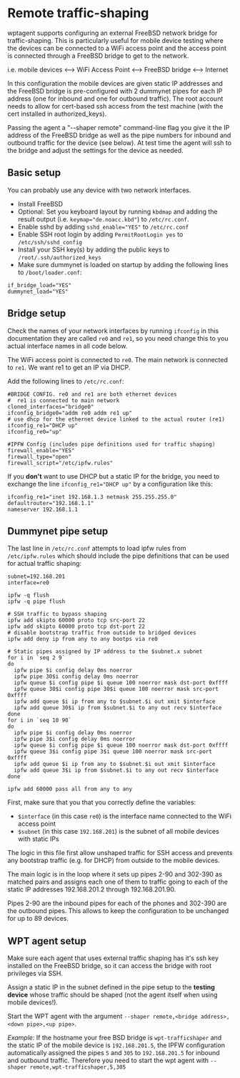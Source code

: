 # Remote traffic-shaping
wptagent supports configuring an external FreeBSD network bridge for traffic-shaping.  This is particularly useful for mobile device testing where the devices can be connected to a WiFi access point and the access point is connected through a FreeBSD bridge to get to the network.

i.e. mobile devices <--> WiFi Access Point <--> FreeBSD bridge <--> Internet

In this configuration the mobile devices are given static IP addresses and the FreeBSD bridge is pre-configured with 2 dummynet pipes for each IP address (one for inbound and one for outbound traffic).  The root account needs to allow for cert-based ssh access from the test machine (with the cert installed in authorized_keys).

Passing the agent a "--shaper remote" command-line flag you give it the IP address of the FreeBSD bridge as well as the pipe numbers for inbound and outbound traffic for the device (see below).  At test time the agent will ssh to the bridge and adjust the settings for the device as needed.

## Basic setup

You can probably use any device with two network interfaces.

* Install FreeBSD
* Optional: Set you keyboard layout by running `kbdmap` and adding the result output (i.e. `keymap="de.noacc.kbd"`) to `/etc/rc.conf`. 
* Enable sshd by adding `sshd_enable="YES"` to `/etc/rc.conf`
* Enable SSH root login by adding `PermitRootLogin yes` to `/etc/ssh/sshd_config`
* Install your SSH key(s) by adding the public keys to `/root/.ssh/authorized_keys`
* Make sure dummynet is loaded on startup by adding the following lines to `/boot/loader.conf`:
```
if_bridge_load="YES"
dummynet_load="YES"
```

## Bridge setup

Check the names of your network interfaces by running `ifconfig` in this documentation they are called `re0` and `re1`, so you need change this to you actual interface names in all code below.

The WiFi access point is connected to `re0`.
The main network is connected to `re1`. We want re1 to get an IP via DHCP.

Add the following lines to `/etc/rc.conf`:
```
#BRIDGE CONFIG. re0 and re1 are both ethernet devices
#  re1 is connected to main network
cloned_interfaces="bridge0"
ifconfig_bridge0="addm re0 addm re1 up"
# use dhcp for the ethernet device linked to the actual router (re1)
ifconfig_re1="DHCP up"
ifconfig_re0="up"

#IPFW Config (includes pipe definitions used for traffic shaping)
firewall_enable="YES"
firewall_type="open"
firewall_script="/etc/ipfw.rules"
```

If you **don't** want to use DHCP but a static IP for the bridge, you need to exchange the line `ifconfig_re1="DHCP up"` by a configuration like this:
```
ifconfig_re1="inet 192.168.1.3 netmask 255.255.255.0"
defaultrouter="192.168.1.1"
nameserver 192.168.1.1
```

## Dummynet pipe setup
The last line in `/etc/rc.conf` attempts to load ipfw rules from `/etc/ipfw.rules` which should include the pipe definitions that can be used for actual traffic shaping:

```
subnet=192.168.201
interface=re0

ipfw -q flush
ipfw -q pipe flush

# SSH traffic to bypass shaping
ipfw add skipto 60000 proto tcp src-port 22
ipfw add skipto 60000 proto tcp dst-port 22
# disable bootstrap traffic from outside to bridged devices
ipfw add deny ip from any to any bootps via re0

# Static pipes assigned by IP address to the $subnet.x subnet
for i in `seq 2 9`
do
  ipfw pipe $i config delay 0ms noerror
  ipfw pipe 30$i config delay 0ms noerror
  ipfw queue $i config pipe $i queue 100 noerror mask dst-port 0xffff
  ipfw queue 30$i config pipe 30$i queue 100 noerror mask src-port 0xffff
  ipfw add queue $i ip from any to $subnet.$i out xmit $interface
  ipfw add queue 30$i ip from $subnet.$i to any out recv $interface
done
for i in `seq 10 90`
do
  ipfw pipe $i config delay 0ms noerror
  ipfw pipe 3$i config delay 0ms noerror
  ipfw queue $i config pipe $i queue 100 noerror mask dst-port 0xffff
  ipfw queue 3$i config pipe 3$i queue 100 noerror mask src-port 0xffff
  ipfw add queue $i ip from any to $subnet.$i out xmit $interface
  ipfw add queue 3$i ip from $subnet.$i to any out recv $interface
done

ipfw add 60000 pass all from any to any
```

First, make sure that you that you correctly define the variables:
* `$interface` (in this case `re0`) is the interface name connected to the WiFi access point
* `$subnet` (in this case `192.168.201`) is the subnet of all mobile devices with static IPs

The logic in this file first allow unshaped traffic for SSH access and prevents any bootstrap traffic (e.g. for DHCP) from outside to the mobile devices.

The main logic is in the loop where it sets up pipes 2-90 and 302-390 as matched pairs and assigns each one of them to traffic going to each of the static IP addresses 192.168.201.2 through 192.168.201.90.

Pipes 2-90 are the inbound pipes for each of the phones and 302-390 are the outbound pipes. This allows to keep the configuration to be unchanged for up to 89 devices.

## WPT agent setup

Make sure each agent that uses external traffic shaping has it's ssh key installed on the FreeBSD bridge, so it can access the bridge with root privileges via SSH.

Assign a static IP in the subnet defined in the pipe setup to the **testing device** whose traffic should be shaped (not the agent itself when using mobile devices!).

Start the WPT agent with the argument `--shaper remote,<bridge address>,<down pipe>,<up pipe>`.

*Example:* If the hostname your free BSD bridge is `wpt-trafficshaper` and the static IP of the mobile device is `192.168.201.5`, the IPFW configuration automatically assigned the pipes `5` and `305` to `192.168.201.5` for inbound and outbound traffic.
Therefore you need to start the wpt agent with `--shaper remote,wpt-trafficshaper,5,305`
